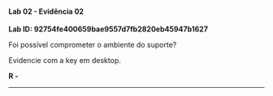 
#### Lab 02 - Evidência 02

**Lab ID: 92754fe400659bae9557d7fb2820eb45947b1627**


Foi possível comprometer o ambiente do suporte?  
  
Evidencie com a key em desktop.

**R -**

---
